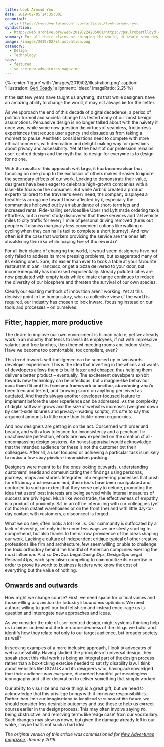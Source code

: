 ```yaml
---
title: Look Around You
date: 2019-02-05T14:35:00Z
canonical:
  url: https://newadventuresconf.com/articles/look-around-you
syndication:
  - http://web.archive.org/web/20190224205008/https://paulrobertlloyd.com/2019/02/look_around_you/
summary: For all their claims of changing the world, it would seem designers have not only failed to address its more pressing problems, but exaggerated many of its existing ones.
image: /images/2019/02/illustration.png
category:
  - Design
  - Technology
tags:
  - featured
  - source:new_adventures_magazine
---
```

{% render 'figure' with '/images/2019/02/illustration.png'
  caption: 'Illustration: [Geri Coady](http://hellogeri.com)'
  alignment: 'bleed'
  imageRatio: 2.25
%}

If the last few years have taught us anything, it’s that while designers have an amazing ability to change the world, it may not always be for the better.

As we approach the end of this decade of digital decadence, a period of political turmoil and societal change has tested many of our most benign assumptions. Persuasive design is no longer talked about with the naivety it once was, while some now question the virtues of seamless, frictionless experiences that reduce user agency and dissuade us from taking a moment to pause. Aesthetic considerations need to compete with more ethical concerns, with decoration and delight making way for questions about privacy and accessibility. Yet at the heart of our profession remains user-centred design and the myth that to design for everyone is to design for no one.

With the results of this approach writ large, it has become clear that focusing on one group to the exclusion of others makes it easier to ignore the secondary effects of our work. Looking to demonstrate their value, designers have been eager to celebrate high-growth companies with a laser-like focus on the consumer. But while Airbnb created a product expertly tailored to the traveller’s every need, the company displayed a breathless arrogance toward those affected by it, especially the communities hollowed out by an abundance of short-term lets and increased rents. Ride-hailing services like Uber and Lyft made ordering taxis effortless, but a recent study discovered that these services add 2.6 vehicle miles to city traffic for every 1 mile of personal driving removed (turns out people will dismiss marginally less convenient options like walking or cycling when they can hail a taxi to complete a short journey). And how often is it the case that workers providing the service are the ones left shouldering the risks while reaping few of the rewards?

For all their claims of changing the world, it would seem designers have not only failed to address its more pressing problems, but exaggerated many of its existing ones. Sure, it’s easier than ever to book a table at your favourite restaurant in San Francisco, or get a pizza delivered to your door, but income inequality has increased exponentially. Already polluted cities are now populated with empty taxis while climate change continues to reduce the diversity of our biosphere and threaten the survival of our own species.

Clearly our existing methods of innovation aren’t working. Yet at this decisive point in the human story, when a collective view of the world is required, our industry has chosen to look inward, focusing instead on our tools and processes – on ourselves.

## Fitter, happier, more productive

The desire to improve our own environment is human nature, yet we already work in an industry that tends to lavish its employees, if not with impressive salaries and free lunches, then themed meeting rooms and indoor slides. Have we become too comfortable, too compliant, even?

This trend towards self-indulgence can be summed up in two words: developer experience. This is the idea that investing in the whims and wants of developers allows them to build faster and cheaper, thus helping them deliver a better product – eventually. The excitement developers exhibit towards new technology can be infectious, but a magpie-like behaviour sees them flit and flirt from one framework to another, abandoning what’s been tried and tested, and throwing scorn on anything perceived as outdated. And there’s always another developer-focused feature to implement before the user experience can be addressed. As the complexity of digital software grows and the size of websites increases (weighed down by client-side libraries and privacy-invading scripts), it’s safe to say this argument amounts to little more than trickle-down ergonomics.

And now designers are getting in on the act. Concerned with order and beauty, and with a low tolerance for inconsistency and a penchant for unachievable perfection, efforts are now expended on the creation of all-encompassing design systems. An honest appraisal would acknowledge that the intended audience for these is not the customer but their colleagues. After all, a user focused on achieving a particular task is unlikely to notice a few stray pixels or inconsistent padding.

Designers were meant to be the ones looking outwards, understanding customers’ needs and communicating their findings using personas, journeys, maps and stories. Integrated into engineering processes that push for efficiency and measurement, these tools have been manipulated and contorted to such an extent that they serve only to delude, promoting the idea that users’ best interests are being served while internal measures of success are privileged. Much like world trade, the effectiveness of empathy is a product of proximity. Sat in an office interacting with our colleagues (yet not those in distant warehouses or on the front line) and with little day-to-day contact with customers, a disconnect is forged.

What we do see, often looks a lot like us. Our community is suffocated by a lack of diversity, not only in the countless ways we are slowly starting to comprehend, but also thanks to the narrow providence of the ideas shaping our work. Lacking a culture of independent critique typical of other creative professions like film and architecture, few seem willing or able to challenge the toxic orthodoxy behind the handful of American companies exerting the most influence. And so DevOps begat DesignOps, DesignOps begat ResearchOps, each specialism competing to commoditize its expertise in order to prove its worth to business leaders who know the cost of everything but the value of nothing.

## Onwards and outwards

How might we change course? First, we need space for critical voices and those willing to question the industry’s boundless optimism. We need authors willing to quell our tool fetishism and instead encourage us to question and interrogate new approaches and ideas.

As we consider the role of user-centred design, might systems thinking help us to better understand the interconnectedness of the things we build, and identify how they relate not only to our target audience, but broader society as well?

In seeking examples of a more inclusive approach, I look to advocates of web accessibility. Having studied the principles of universal design, they speak about this vital work as being an integral part of the design process rather than a box-ticking exercise needed to satisfy disability law. I think about websites like GOV.UK and its designers who, having acknowledged that their audience was everyone, discarded beautiful yet meaningless iconography and other decoration to deliver something that simply worked.

Our ability to visualize and make things is a great gift, but we need to acknowledge that this privilege brings with it immense responsibilities. Rather than limit our imaginations to idealized versions of the future, we should consider less desirable outcomes and use these to help us correct course earlier in the design process. This may often involve saying no, being obstructive, and removing terms like ‘edge case’ from our vocabulary. Such changes may slow us down, but given the damage already left in our wake, maybe that’s not such a bad idea.

*The original version of this article was commissioned for [New Adventures magazine](https://newadventuresconf.com/2019/fringe/publication/), January 2019.*
